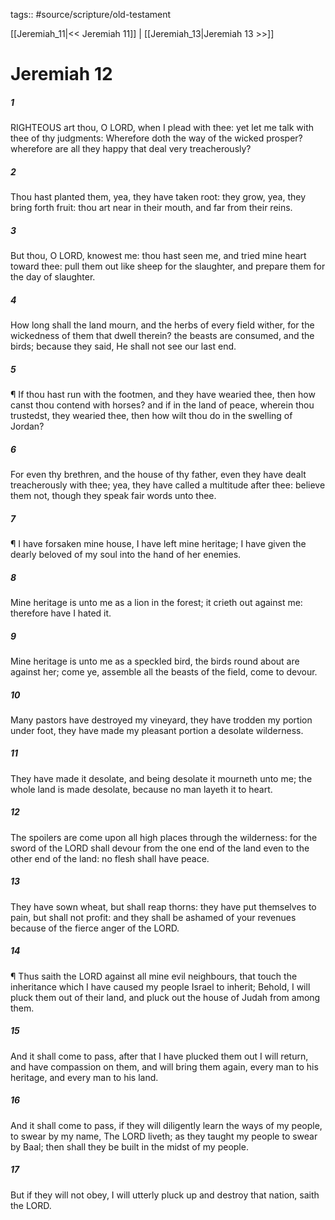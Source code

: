 tags:: #source/scripture/old-testament

[[Jeremiah_11|<< Jeremiah 11]] | [[Jeremiah_13|Jeremiah 13 >>]]

# Jeremiah 12

##### 1

RIGHTEOUS art thou, O LORD, when I plead with thee: yet let me talk with thee of thy judgments: Wherefore doth the way of the wicked prosper? wherefore are all they happy that deal very treacherously?

##### 2

Thou hast planted them, yea, they have taken root: they grow, yea, they bring forth fruit: thou art near in their mouth, and far from their reins.

##### 3

But thou, O LORD, knowest me: thou hast seen me, and tried mine heart toward thee: pull them out like sheep for the slaughter, and prepare them for the day of slaughter.

##### 4

How long shall the land mourn, and the herbs of every field wither, for the wickedness of them that dwell therein? the beasts are consumed, and the birds; because they said, He shall not see our last end.

##### 5

¶ If thou hast run with the footmen, and they have wearied thee, then how canst thou contend with horses? and if in the land of peace, wherein thou trustedst, they wearied thee, then how wilt thou do in the swelling of Jordan?

##### 6

For even thy brethren, and the house of thy father, even they have dealt treacherously with thee; yea, they have called a multitude after thee: believe them not, though they speak fair words unto thee.

##### 7

¶ I have forsaken mine house, I have left mine heritage; I have given the dearly beloved of my soul into the hand of her enemies.

##### 8

Mine heritage is unto me as a lion in the forest; it crieth out against me: therefore have I hated it.

##### 9

Mine heritage is unto me as a speckled bird, the birds round about are against her; come ye, assemble all the beasts of the field, come to devour.

##### 10

Many pastors have destroyed my vineyard, they have trodden my portion under foot, they have made my pleasant portion a desolate wilderness.

##### 11

They have made it desolate, and being desolate it mourneth unto me; the whole land is made desolate, because no man layeth it to heart.

##### 12

The spoilers are come upon all high places through the wilderness: for the sword of the LORD shall devour from the one end of the land even to the other end of the land: no flesh shall have peace.

##### 13

They have sown wheat, but shall reap thorns: they have put themselves to pain, but shall not profit: and they shall be ashamed of your revenues because of the fierce anger of the LORD.

##### 14

¶ Thus saith the LORD against all mine evil neighbours, that touch the inheritance which I have caused my people Israel to inherit; Behold, I will pluck them out of their land, and pluck out the house of Judah from among them.

##### 15

And it shall come to pass, after that I have plucked them out I will return, and have compassion on them, and will bring them again, every man to his heritage, and every man to his land.

##### 16

And it shall come to pass, if they will diligently learn the ways of my people, to swear by my name, The LORD liveth; as they taught my people to swear by Baal; then shall they be built in the midst of my people.

##### 17

But if they will not obey, I will utterly pluck up and destroy that nation, saith the LORD.
